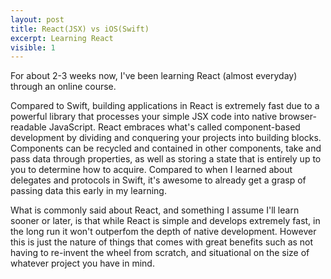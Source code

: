 ```yaml
---
layout: post
title: React(JSX) vs iOS(Swift) 
excerpt: Learning React 
visible: 1
---
```


For about 2-3 weeks now, I've been learning React (almost everyday) through an online course. 

Compared to Swift, building applications in React is extremely fast due to a powerful library that processes your simple JSX code into 
native browser-readable JavaScript. React embraces what's called component-based development by dividing and conquering your projects into 
building blocks. Components can be recycled and contained in other components, take and pass data through properties, as well as storing a state 
that is entirely up to you to determine how to acquire. Compared to when I learned about delegates and protocols in Swift, it's awesome to already 
get a grasp of passing data this early in my learning. 

What is commonly said about React, and something I assume I'll learn sooner or later, is that while React is simple and develops extremely fast, 
in the long run it won't outperfom the depth of native development. However this is just the nature of things that comes with great benefits such as not having to re-invent the wheel from scratch, and situational on the size of whatever project you have in mind. 
